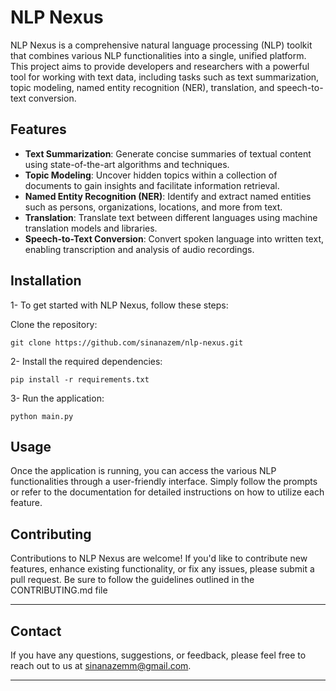 # NLP Nexus

NLP Nexus is a comprehensive natural language processing (NLP) toolkit that combines various NLP functionalities into a single, unified platform. This project aims to provide developers and researchers with a powerful tool for working with text data, including tasks such as text summarization, topic modeling, named entity recognition (NER), translation, and speech-to-text conversion.
## Features
- **Text Summarization**: Generate concise summaries of textual content using state-of-the-art algorithms and techniques.
- **Topic Modeling**: Uncover hidden topics within a collection of documents to gain insights and facilitate information retrieval.
- **Named Entity Recognition (NER)**: Identify and extract named entities such as persons, organizations, locations, and more from text.
- **Translation**: Translate text between different languages using machine translation models and libraries.
- **Speech-to-Text Conversion**: Convert spoken language into written text, enabling transcription and analysis of audio recordings.

## Installation
1- To get started with NLP Nexus, follow these steps:

Clone the repository:
```
git clone https://github.com/sinanazem/nlp-nexus.git
```
2- Install the required dependencies:
```
pip install -r requirements.txt
```
3- Run the application:
```
python main.py
```

## Usage
Once the application is running, you can access the various NLP functionalities through a user-friendly interface. Simply follow the prompts or refer to the documentation for detailed instructions on how to utilize each feature.

## Contributing
Contributions to NLP Nexus are welcome! If you'd like to contribute new features, enhance existing functionality, or fix any issues, please submit a pull request. Be sure to follow the guidelines outlined in the CONTRIBUTING.md file
<hr>

## Contact
If you have any questions, suggestions, or feedback, please feel free to reach out to us at sinanazemm@gmail.com.

<hr>

